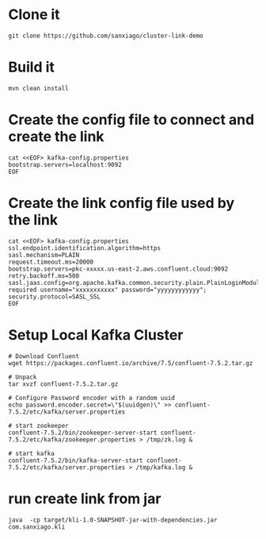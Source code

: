 # Clone it
```
git clone https://github.com/sanxiago/cluster-link-demo
```
# Build it
```
mvn clean install
```
# Create the config file to connect and create the link
```
cat <<EOF> kafka-config.properties
bootstrap.servers=localhost:9092
EOF
```
# Create the link config file used by the link
```
cat <<EOF> kafka-config.properties
ssl.endpoint.identification.algorithm=https
sasl.mechanism=PLAIN
request.timeout.ms=20000
bootstrap.servers=pkc-xxxxx.us-east-2.aws.confluent.cloud:9092
retry.backoff.ms=500
sasl.jaas.config=org.apache.kafka.common.security.plain.PlainLoginModule required username="xxxxxxxxxxx" password="yyyyyyyyyyyy";
security.protocol=SASL_SSL
EOF
```

# Setup Local Kafka Cluster
```
# Download Confluent 
wget https://packages.confluent.io/archive/7.5/confluent-7.5.2.tar.gz

# Unpack
tar xvzf confluent-7.5.2.tar.gz

# Configure Password encoder with a random uuid 
echo password.encoder.secret=\"$(uuidgen)\" >> confluent-7.5.2/etc/kafka/server.properties

# start zookeeper
confluent-7.5.2/bin/zookeeper-server-start confluent-7.5.2/etc/kafka/zookeeper.properties > /tmp/zk.log &

# start kafka
confluent-7.5.2/bin/kafka-server-start confluent-7.5.2/etc/kafka/server.properties > /tmp/kafka.log &
```
# run create link from jar
```
java  -cp target/kli-1.0-SNAPSHOT-jar-with-dependencies.jar com.sanxiago.kli
```
